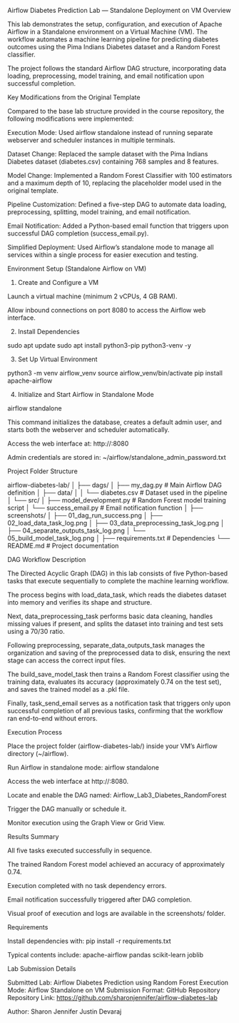 Airflow Diabetes Prediction Lab — Standalone Deployment on VM
Overview

This lab demonstrates the setup, configuration, and execution of Apache Airflow in a Standalone environment on a Virtual Machine (VM). The workflow automates a machine learning pipeline for predicting diabetes outcomes using the Pima Indians Diabetes dataset and a Random Forest classifier.

The project follows the standard Airflow DAG structure, incorporating data loading, preprocessing, model training, and email notification upon successful completion.

Key Modifications from the Original Template

Compared to the base lab structure provided in the course repository, the following modifications were implemented:

Execution Mode: Used airflow standalone instead of running separate webserver and scheduler instances in multiple terminals.

Dataset Change: Replaced the sample dataset with the Pima Indians Diabetes dataset (diabetes.csv) containing 768 samples and 8 features.

Model Change: Implemented a Random Forest Classifier with 100 estimators and a maximum depth of 10, replacing the placeholder model used in the original template.

Pipeline Customization: Defined a five-step DAG to automate data loading, preprocessing, splitting, model training, and email notification.

Email Notification: Added a Python-based email function that triggers upon successful DAG completion (success_email.py).

Simplified Deployment: Used Airflow’s standalone mode to manage all services within a single process for easier execution and testing.

Environment Setup (Standalone Airflow on VM)
1. Create and Configure a VM

Launch a virtual machine (minimum 2 vCPUs, 4 GB RAM).

Allow inbound connections on port 8080 to access the Airflow web interface.

2. Install Dependencies

sudo apt update
sudo apt install python3-pip python3-venv -y

3. Set Up Virtual Environment

python3 -m venv airflow_venv
source airflow_venv/bin/activate
pip install apache-airflow

4. Initialize and Start Airflow in Standalone Mode

airflow standalone

This command initializes the database, creates a default admin user, and starts both the webserver and scheduler automatically.

Access the web interface at:
http://<VM-IP>:8080

Admin credentials are stored in:
~/airflow/standalone_admin_password.txt

Project Folder Structure

airflow-diabetes-lab/
│
├── dags/
│ ├── my_dag.py # Main Airflow DAG definition
│ ├── data/
│ │ └── diabetes.csv # Dataset used in the pipeline
│ └── src/
│ ├── model_development.py # Random Forest model training script
│ └── success_email.py # Email notification function
│
├── screenshots/
│ ├── 01_dag_run_success.png
│ ├── 02_load_data_task_log.png
│ ├── 03_data_preprocessing_task_log.png
│ ├── 04_separate_outputs_task_log.png
│ └── 05_build_model_task_log.png
│
├── requirements.txt # Dependencies
└── README.md # Project documentation

DAG Workflow Description

The Directed Acyclic Graph (DAG) in this lab consists of five Python-based tasks that execute sequentially to complete the machine learning workflow.

The process begins with load_data_task, which reads the diabetes dataset into memory and verifies its shape and structure.

Next, data_preprocessing_task performs basic data cleaning, handles missing values if present, and splits the dataset into training and test sets using a 70/30 ratio.

Following preprocessing, separate_data_outputs_task manages the organization and saving of the preprocessed data to disk, ensuring the next stage can access the correct input files.

The build_save_model_task then trains a Random Forest classifier using the training data, evaluates its accuracy (approximately 0.74 on the test set), and saves the trained model as a .pkl file.

Finally, task_send_email serves as a notification task that triggers only upon successful completion of all previous tasks, confirming that the workflow ran end-to-end without errors.

Execution Process

Place the project folder (airflow-diabetes-lab/) inside your VM’s Airflow directory (~/airflow).

Run Airflow in standalone mode:
airflow standalone

Access the web interface at http://<VM-IP>:8080.

Locate and enable the DAG named:
Airflow_Lab3_Diabetes_RandomForest

Trigger the DAG manually or schedule it.

Monitor execution using the Graph View or Grid View.

Results Summary

All five tasks executed successfully in sequence.

The trained Random Forest model achieved an accuracy of approximately 0.74.

Execution completed with no task dependency errors.

Email notification successfully triggered after DAG completion.

Visual proof of execution and logs are available in the screenshots/ folder.

Requirements

Install dependencies with:
pip install -r requirements.txt

Typical contents include:
apache-airflow
pandas
scikit-learn
joblib

Lab Submission Details

Submitted Lab: Airflow Diabetes Prediction using Random Forest
Execution Mode: Airflow Standalone on VM
Submission Format: GitHub Repository
Repository Link: https://github.com/sharonjennifer/airflow-diabetes-lab

Author: Sharon Jennifer Justin Devaraj